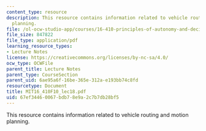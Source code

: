 ```yaml
---
content_type: resource
description: This resource contains information related to vehicle routing and motion
  planning.
file: /ol-ocw-studio-app/courses/16-410-principles-of-autonomy-and-decision-making-fall-2010/67ef34460067bdb78e9a2c7b7db28bf5_MIT16_410F10_lec18.pdf
file_size: 847822
file_type: application/pdf
learning_resource_types:
- Lecture Notes
license: https://creativecommons.org/licenses/by-nc-sa/4.0/
ocw_type: OCWFile
parent_title: Lecture Notes
parent_type: CourseSection
parent_uid: 6ae95a6f-16be-365e-312a-e193bb74c8fd
resourcetype: Document
title: MIT16_410F10_lec18.pdf
uid: 67ef3446-0067-bdb7-8e9a-2c7b7db28bf5
---
```

This resource contains information related to vehicle routing and motion planning.